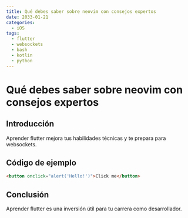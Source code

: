 ```yaml
---
title: Qué debes saber sobre neovim con consejos expertos
date: 2033-01-21
categories:
  - iOS
tags:
  - flutter
  - websockets
  - bash
  - kotlin
  - python
---
```


# Qué debes saber sobre neovim con consejos expertos

## Introducción

Aprender flutter mejora tus habilidades técnicas y te prepara para websockets.

## Código de ejemplo

```html
<button onclick="alert('Hello!')">Click me</button>
```

## Conclusión

Aprender flutter es una inversión útil para tu carrera como desarrollador.